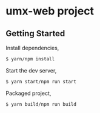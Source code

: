 # umx-web project

## Getting Started

Install dependencies,

```bash
$ yarn/npm install
```

Start the dev server,

```bash
$ yarn start/npm run start
```

Packaged project,

```bash
$ yarn build/npm run build
```
